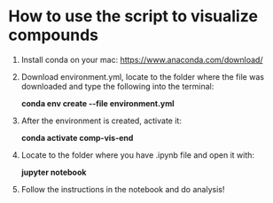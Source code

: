 # How to use the script to visualize compounds

1. Install conda on your mac: https://www.anaconda.com/download/
2. Download environment.yml, locate to the folder where the file was downloaded and type the following into the terminal: 
   
   **conda env create --file environment.yml**

3. After the environment is created, activate it: 

   **conda activate comp-vis-end**

4. Locate to the folder where you have .ipynb file and open it with:

   **jupyter notebook**

5. Follow the instructions in the notebook and do analysis!
